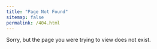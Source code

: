 ```yaml
---
title: "Page Not Found"
sitemap: false
permalink: /404.html
---
```


Sorry, but the page you were trying to view does not exist.
